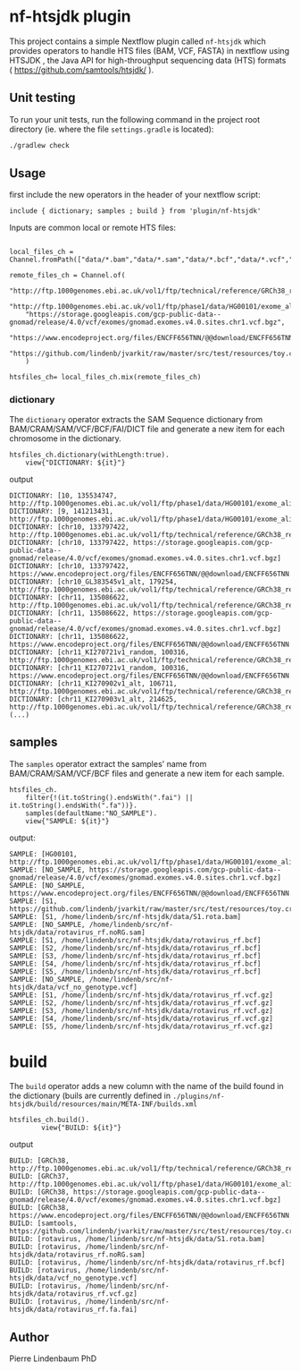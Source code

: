 # nf-htsjdk plugin 
 
This project contains a simple Nextflow plugin called `nf-htsjdk` which provides operators to handle HTS files (BAM, VCF, FASTA) in nextflow using HTSJDK ,
the Java API for high-throughput sequencing data (HTS) formats ( https://github.com/samtools/htsjdk/ ).

## Unit testing 

To run your unit tests, run the following command in the project root directory (ie. where the file `settings.gradle` is located):

```bash
./gradlew check
```

## Usage

first include the new operators in the header of your nextflow script:

```nextflow
include { dictionary; samples ; build } from 'plugin/nf-htsjdk'
```

Inputs are common local or remote HTS files:

```nextflow

local_files_ch = Channel.fromPath(["data/*.bam","data/*.sam","data/*.bcf","data/*.vcf","data/*.vcf.gz","data/*.fai"])

remote_files_ch = Channel.of(
	"http://ftp.1000genomes.ebi.ac.uk/vol1/ftp/technical/reference/GRCh38_reference_genome/GRCh38_full_analysis_set_plus_decoy_hla.fa",
	"http://ftp.1000genomes.ebi.ac.uk/vol1/ftp/phase1/data/HG00101/exome_alignment/HG00101.mapped.illumina.mosaik.GBR.exome.20110411.bam",
	"https://storage.googleapis.com/gcp-public-data--gnomad/release/4.0/vcf/exomes/gnomad.exomes.v4.0.sites.chr1.vcf.bgz",
	"https://www.encodeproject.org/files/ENCFF656TNN/@@download/ENCFF656TNN.bam",
	"https://github.com/lindenb/jvarkit/raw/master/src/test/resources/toy.cram"
	)

htsfiles_ch= local_files_ch.mix(remote_files_ch)
```


### dictionary

The `dictionary` operator extracts the SAM Sequence dictionary from BAM/CRAM/SAM/VCF/BCF/FAI/DICT file and generate a new item for each chromosome in the dictionary.

```nextflow
htsfiles_ch.dictionary(withLength:true).
	view{"DICTIONARY: ${it}"}

```

output

```
DICTIONARY: [10, 135534747, http://ftp.1000genomes.ebi.ac.uk/vol1/ftp/phase1/data/HG00101/exome_alignment/HG00101.mapped.illumina.mosaik.GBR.exome.20110411.bam]
DICTIONARY: [9, 141213431, http://ftp.1000genomes.ebi.ac.uk/vol1/ftp/phase1/data/HG00101/exome_alignment/HG00101.mapped.illumina.mosaik.GBR.exome.20110411.bam]
DICTIONARY: [chr10, 133797422, http://ftp.1000genomes.ebi.ac.uk/vol1/ftp/technical/reference/GRCh38_reference_genome/GRCh38_full_analysis_set_plus_decoy_hla.fa]
DICTIONARY: [chr10, 133797422, https://storage.googleapis.com/gcp-public-data--gnomad/release/4.0/vcf/exomes/gnomad.exomes.v4.0.sites.chr1.vcf.bgz]
DICTIONARY: [chr10, 133797422, https://www.encodeproject.org/files/ENCFF656TNN/@@download/ENCFF656TNN.bam]
DICTIONARY: [chr10_GL383545v1_alt, 179254, http://ftp.1000genomes.ebi.ac.uk/vol1/ftp/technical/reference/GRCh38_reference_genome/GRCh38_full_analysis_set_plus_decoy_hla.fa]
DICTIONARY: [chr11, 135086622, http://ftp.1000genomes.ebi.ac.uk/vol1/ftp/technical/reference/GRCh38_reference_genome/GRCh38_full_analysis_set_plus_decoy_hla.fa]
DICTIONARY: [chr11, 135086622, https://storage.googleapis.com/gcp-public-data--gnomad/release/4.0/vcf/exomes/gnomad.exomes.v4.0.sites.chr1.vcf.bgz]
DICTIONARY: [chr11, 135086622, https://www.encodeproject.org/files/ENCFF656TNN/@@download/ENCFF656TNN.bam]
DICTIONARY: [chr11_KI270721v1_random, 100316, http://ftp.1000genomes.ebi.ac.uk/vol1/ftp/technical/reference/GRCh38_reference_genome/GRCh38_full_analysis_set_plus_decoy_hla.fa]
DICTIONARY: [chr11_KI270721v1_random, 100316, https://www.encodeproject.org/files/ENCFF656TNN/@@download/ENCFF656TNN.bam]
DICTIONARY: [chr11_KI270902v1_alt, 106711, http://ftp.1000genomes.ebi.ac.uk/vol1/ftp/technical/reference/GRCh38_reference_genome/GRCh38_full_analysis_set_plus_decoy_hla.fa]
DICTIONARY: [chr11_KI270903v1_alt, 214625, http://ftp.1000genomes.ebi.ac.uk/vol1/ftp/technical/reference/GRCh38_reference_genome/GRCh38_full_analysis_set_plus_decoy_hla.fa]
(...)
```
## samples

The `samples` operator  extract the samples' name from BAM/CRAM/SAM/VCF/BCF files and generate a new item for each sample.

```nextflow
htsfiles_ch.
	filter{!(it.toString().endsWith(".fai") || it.toString().endsWith(".fa"))}.
	samples(defaultName:"NO_SAMPLE").
	view{"SAMPLE: ${it}"}
```


output:

```
SAMPLE: [HG00101, http://ftp.1000genomes.ebi.ac.uk/vol1/ftp/phase1/data/HG00101/exome_alignment/HG00101.mapped.illumina.mosaik.GBR.exome.20110411.bam]
SAMPLE: [NO_SAMPLE, https://storage.googleapis.com/gcp-public-data--gnomad/release/4.0/vcf/exomes/gnomad.exomes.v4.0.sites.chr1.vcf.bgz]
SAMPLE: [NO_SAMPLE, https://www.encodeproject.org/files/ENCFF656TNN/@@download/ENCFF656TNN.bam]
SAMPLE: [S1, https://github.com/lindenb/jvarkit/raw/master/src/test/resources/toy.cram]
SAMPLE: [S1, /home/lindenb/src/nf-htsjdk/data/S1.rota.bam]
SAMPLE: [NO_SAMPLE, /home/lindenb/src/nf-htsjdk/data/rotavirus_rf.noRG.sam]
SAMPLE: [S1, /home/lindenb/src/nf-htsjdk/data/rotavirus_rf.bcf]
SAMPLE: [S2, /home/lindenb/src/nf-htsjdk/data/rotavirus_rf.bcf]
SAMPLE: [S3, /home/lindenb/src/nf-htsjdk/data/rotavirus_rf.bcf]
SAMPLE: [S4, /home/lindenb/src/nf-htsjdk/data/rotavirus_rf.bcf]
SAMPLE: [S5, /home/lindenb/src/nf-htsjdk/data/rotavirus_rf.bcf]
SAMPLE: [NO_SAMPLE, /home/lindenb/src/nf-htsjdk/data/vcf_no_genotype.vcf]
SAMPLE: [S1, /home/lindenb/src/nf-htsjdk/data/rotavirus_rf.vcf.gz]
SAMPLE: [S2, /home/lindenb/src/nf-htsjdk/data/rotavirus_rf.vcf.gz]
SAMPLE: [S3, /home/lindenb/src/nf-htsjdk/data/rotavirus_rf.vcf.gz]
SAMPLE: [S4, /home/lindenb/src/nf-htsjdk/data/rotavirus_rf.vcf.gz]
SAMPLE: [S5, /home/lindenb/src/nf-htsjdk/data/rotavirus_rf.vcf.gz]
```

# build

The `build` operator adds a new column with the name of the build found in the dictionary (buils are currently defined in `./plugins/nf-htsjdk/build/resources/main/META-INF/builds.xml`

```nextflow
htsfiles_ch.build().
        view{"BUILD: ${it}"}
```

output

```
BUILD: [GRCh38, http://ftp.1000genomes.ebi.ac.uk/vol1/ftp/technical/reference/GRCh38_reference_genome/GRCh38_full_analysis_set_plus_decoy_hla.fa]
BUILD: [GRCh37, http://ftp.1000genomes.ebi.ac.uk/vol1/ftp/phase1/data/HG00101/exome_alignment/HG00101.mapped.illumina.mosaik.GBR.exome.20110411.bam]
BUILD: [GRCh38, https://storage.googleapis.com/gcp-public-data--gnomad/release/4.0/vcf/exomes/gnomad.exomes.v4.0.sites.chr1.vcf.bgz]
BUILD: [GRCh38, https://www.encodeproject.org/files/ENCFF656TNN/@@download/ENCFF656TNN.bam]
BUILD: [samtools, https://github.com/lindenb/jvarkit/raw/master/src/test/resources/toy.cram]
BUILD: [rotavirus, /home/lindenb/src/nf-htsjdk/data/S1.rota.bam]
BUILD: [rotavirus, /home/lindenb/src/nf-htsjdk/data/rotavirus_rf.noRG.sam]
BUILD: [rotavirus, /home/lindenb/src/nf-htsjdk/data/rotavirus_rf.bcf]
BUILD: [rotavirus, /home/lindenb/src/nf-htsjdk/data/vcf_no_genotype.vcf]
BUILD: [rotavirus, /home/lindenb/src/nf-htsjdk/data/rotavirus_rf.vcf.gz]
BUILD: [rotavirus, /home/lindenb/src/nf-htsjdk/data/rotavirus_rf.fa.fai]
```

## Author

Pierre Lindenbaum PhD

